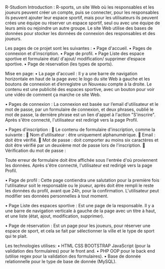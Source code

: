 R-Studiom
Introduction :
R-sports, un site Web où les responsables et les joueurs peuvent créer un compte, puis se connecter, pour les responsables ils peuvent ajouter leur espace sportif, mais pour les utilisateurs ils peuvent crées une équipe ou réserver un espace sportif, seul ou avec une équipe de leurs amis ou rejoindre un autre groupe.
Le site Web utilise des bases de données pour stocker les données de connexion des responsables et des joueurs.

Les pages de ce projet sont les suivantes :
•	Page d'accueil.
•	Pages de connexion et d'inscription.
•	Page de profil.
•	Page Liste des espace sportive et formulaire état/ d'ajout/ modification/ supprimer d’espace sportive.
•	Page de réservation (les types de sports).

Mise en page:
•	La page d'accueil :
Il y a une barre de navigation horizontale en haut de la page avec le logo du site Web à gauche et les boutons de connexion et d’enregistre un Nouveau compte à la droite. Le contenu est une publicité des espaces sportive, avec un bouton pour voir une vidéo de comment ça marche ce site Web.

•	Pages de connexion :
La connexion est basée sur l’email d'utilisateur et le mot de passe, par un formulaire de connexion, et deux phrases, oublié le mot de passe, la dernière phrase est un lien d'appel à l'action "S'inscrire".
Après s'être connecté, l'utilisateur est redirigé vers la page Profil.

•	Pages d'inscription :
	Le contenu de formulaire d'inscription, comme la suivante :
	Nom d'utilisateur : être uniquement alphanumérique.
	Email : doit être vérifié.
	Mot de passe : doit comporter au moins six caractères et doit être vérifié par un deuxième mot de passe lors de l'inscription.
	Vérification du mot de passe :

Toute erreur de formulaire doit être affichée sous l'entrée d'où proviennent les données.
Après s'être connecté, l'utilisateur est redirigé vers la page Profil.

•	Page de profil : 
Cette page contiendra une salutation pour la première fois l'utilisateur soit le responsable ou le joueur, après doit être rempli le reste les données du profil, avant que 24h, pour la confirmation.
L'utilisateur peut modifier ses données personnelles à tout moment.

•	Page Liste des espaces sportive :
Est une page de la responsable. Il y a une barre de navigation verticale à gauche de la page avec un titre à haut, et une liste (état, ajout, modification, supprimer).

•	Page de réservation : 
Est un page pour les joueurs, pour réserver une espace de sport, et cela se fait par sélectionner la ville et le type de sport qui te plait.

Les technologies utilises:
•	HTML CSS BOOTSTRAP JavaScript (pour la validation des formulaires) pour le front and.
•	PHP OOP pour le back end (utilise regex pour la validation des formulaires).
•	Base de donnée relationnelle pour le type de base de donnée (MySQL).
